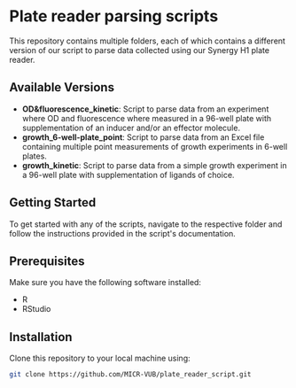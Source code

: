 # Plate reader parsing scripts
This repository contains multiple folders, each of which contains a different version of our script to parse data collected using our Synergy H1 plate reader.

## Available Versions

- **OD&fluorescence_kinetic**: Script to parse data from an experiment where OD and fluorescence where measured in a 96-well plate with supplementation of an inducer and/or an effector molecule.
- **growth_6-well-plate_point**: Script to parse data from an Excel file containing multiple point measurements of growth experiments in 6-well plates.
- **growth_kinetic**: Script to parse data from a simple growth experiment in a 96-well plate with supplementation of ligands of choice.

## Getting Started

To get started with any of the scripts, navigate to the respective folder and follow the instructions provided in the script's documentation.

## Prerequisites

Make sure you have the following software installed:
- R
- RStudio

## Installation

Clone this repository to your local machine using:
```sh
git clone https://github.com/MICR-VUB/plate_reader_script.git
